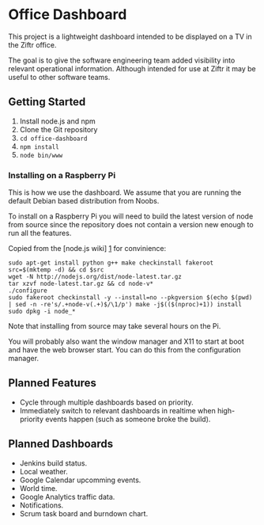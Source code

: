 # Office Dashboard

This project is a lightweight dashboard intended to be displayed on a TV in the Ziftr office.

The goal is to give the software engineering team added visibility into relevant operational information. Although intended for use at Ziftr it may be useful to other software teams.

## Getting Started

1. Install node.js and npm 
2. Clone the Git repository
3. `cd office-dashboard`
4. `npm install`
5. `node bin/www`

### Installing on a Raspberry Pi

This is how we use the dashboard. We assume that you are running the default Debian based distribution from Noobs.

To install on a Raspberry Pi you will need to build the latest version of node from source since the repository does not contain a version new enough to run all the features.

Copied from the [node.js wiki] [1] for convinience:
```
sudo apt-get install python g++ make checkinstall fakeroot
src=$(mktemp -d) && cd $src
wget -N http://nodejs.org/dist/node-latest.tar.gz
tar xzvf node-latest.tar.gz && cd node-v*
./configure
sudo fakeroot checkinstall -y --install=no --pkgversion $(echo $(pwd) | sed -n -re's/.+node-v(.+)$/\1/p') make -j$(($(nproc)+1)) install
sudo dpkg -i node_*
```

Note that installing from source may take several hours on the Pi.

You will probably also want the window manager and X11 to start at boot and have the web browser start. You can do this from the configuration manager.

## Planned Features

* Cycle through multiple dashboards based on priority.
* Immediately switch to relevant dashboards in realtime when high-priority events happen (such as someone broke the build).

## Planned Dashboards

* Jenkins build status.
* Local weather.
* Google Calendar upcomming events.
* World time.
* Google Analytics traffic data.
* Notifications.
* Scrum task board and burndown chart.

[1]: https://github.com/joyent/node/wiki/Installing-Node.js-via-package-manager "Installing node.js"
